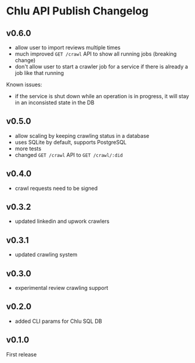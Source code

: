 # Chlu API Publish Changelog

## v0.6.0

- allow user to import reviews multiple times
- much improved `GET /crawl` API to show all running jobs (breaking change)
- don't allow user to start a crawler job for a service if there is already a job like that running

Known issues:

- if the service is shut down while an operation is in progress, it will stay in an inconsisted state in the DB

## v0.5.0

- allow scaling by keeping crawling status in a database
- uses SQLite by default, supports PostgreSQL
- more tests
- changed `GET /crawl` API to `GET /crawl/:did`

## v0.4.0

- crawl requests need to be signed

## v0.3.2

- updated linkedin and upwork crawlers

## v0.3.1

- updated crawling system

## v0.3.0

- experimental review crawling support

## v0.2.0

- added CLI params for Chlu SQL DB

## v0.1.0

First release
